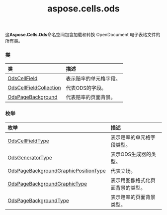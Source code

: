 ﻿---
title: aspose.cells.ods
second_title: Aspose.Cells for Python via .NET API 参考文献
description:
type: docs
weight: 10
url: /zh/python-net/aspose.cells.ods/
is_root: false
---
这**Aspose.Cells.Ods**命名空间包含加载和转换 OpenDocument 电子表格文件的所有类。

### 类
|类|描述|
| :- | :- |
| [OdsCellField](/cells/zh/python-net/aspose.cells.ods/odscellfield) |表示赔率的单元格字段。|
| [OdsCellFieldCollection](/cells/zh/python-net/aspose.cells.ods/odscellfieldcollection) |代表ODS的字段。|
| [OdsPageBackground](/cells/zh/python-net/aspose.cells.ods/odspagebackground) |代表赔率的页面背景。|


### 枚举
|枚举|描述|
| :- | :- |
| [OdsCellFieldType](/cells/zh/python-net/aspose.cells.ods/odscellfieldtype) |表示赔率的单元格字段类型。|
| [OdsGeneratorType](/cells/zh/python-net/aspose.cells.ods/odsgeneratortype) |表示ODS生成器的类型。|
| [OdsPageBackgroundGraphicPositionType](/cells/zh/python-net/aspose.cells.ods/odspagebackgroundgraphicpositiontype) |代表立场。|
| [OdsPageBackgroundGraphicType](/cells/zh/python-net/aspose.cells.ods/odspagebackgroundgraphictype) |表示用图像格式化页面背景的类型。|
| [OdsPageBackgroundType](/cells/zh/python-net/aspose.cells.ods/odspagebackgroundtype) |表示赔率的页面背景类型。|


